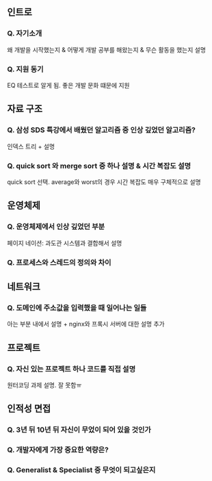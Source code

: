 ## 인트로

### Q. 자기소개

왜 개발을 시작했는지 & 어떻게 개발 공부를 해왔는지 & 무슨 활동을 했는지 설명

### Q. 지원 동기

EQ 테스트로 알게 됨. 좋은 개발 문화 떄문에 지원



## 자료 구조

### Q. 삼성 SDS 특강에서 배웠던 알고리즘 중 인상 깊었던 알고리즘?

인덱스 트리 + 설명

### Q. quick sort 와 merge sort 중 하나 설명 & 시간 복잡도 설명

quick sort 선택. average와 worst의 경우 시간 복잡도 매우 구체적으로 설명



## 운영체제

### Q. 운영체제에서 인상 깊었던 부분

페이지 네이션: 과도관 시스템과 결합해서 설명

### Q. 프로세스와 스레드의 정의와 차이



## 네트워크

### Q. 도메인에 주소값을 입력했을 때 일어나는 일들

아는 부분 내에서 설명 + nginx와 프록시 서버에 대한 설명 추가



## 프로젝트

### Q. 자신 있는 프로젝트 하나 코드를 직접 설명

원터코딩 과제 설명. 잘 못함ㅠ



## 인적성 면접

### Q. 3년 뒤 10년 뒤 자신이 무었이 되어 있을 것인가 

### Q. 개발자에게 가장 중요한 역량은?

### Q. Generalist & Specialist 중 무엇이 되고싶은지